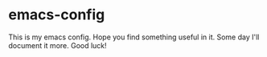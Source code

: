emacs-config
============
This is my emacs config. Hope you find something useful in it.
Some day I'll document it more. Good luck!
